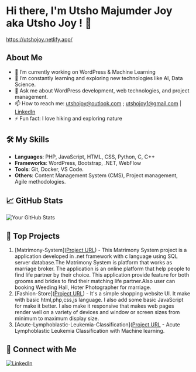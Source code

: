 # Hi there, I'm Utsho Majumder Joy aka Utsho Joy ! 👋
https://utshojoy.netlify.app/

## About Me
- 🔭 I’m currently working on WordPress & Machine Learning
- 🌱 I’m constantly learning and exploring new technologies like AI, Data Science.
- 💬 Ask me about WordPress development, web technologies, and project management.
- 📫 How to reach me: utshojoy@outlook.com ; utshojoy1@gmail.com | [LinkedIn](https://www.linkedin.com/in/utsho-majumder-joy/)
- ⚡ Fun fact: I love hiking and exploring nature

## 🛠️ My Skills
- **Languages**: PHP, JavaScript, HTML, CSS, Python, C, C++ 
- **Frameworks**: WordPress, Bootstrap, .NET, WebFlow
- **Tools**: Git, Docker, VS Code.
- **Others**: Content Management System (CMS), Project management, Agile methodologies.
## 📈 GitHub Stats
![Your GitHub Stats](https://github-readme-stats.vercel.app/api?username=utshojoy1&show_icons=true&theme=radical)

## 🌟 Top Projects
1. [Matrimony-System]([Project URL](https://github.com/utshojoy1/Matrimony-System)) - This Matrimony System project is a application developed in .net framework with c language using SQL server database.The Matrimony System is platform that works as marriage broker. The application is an online platform that help people to find life partner by their choice. This application provide feature for both grooms and brides to find their matching life partner.Also user can booking Weeding Hall, Hoter Photographer for marriage.
2. [Fashion-Store]([Project URL](https://github.com/utshojoy1/Fashion-Store)) - It's a simple shopping website UI. It make with basic html,php,css,js language. I also add some basic JavaScript for make it better. I also make it responsive that makes web pages render well on a variety of devices and window or screen sizes from minimum to maximum display size.
3. [Acute-Lymphoblastic-Leukemia-Classification]([Project URL]((https://github.com/utshojoy1/Acute-Lymphoblastic-Leukemia-Classification)]) - Acute Lymphoblastic Leukemia Classification with Machine learning.

## 🤝 Connect with Me
[![LinkedIn](https://img.shields.io/badge/LinkedIn-blue)](https://www.linkedin.com/in/utsho-majumder-joy/)
